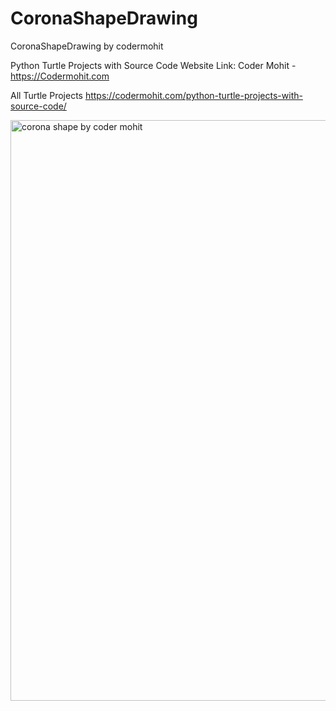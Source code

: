 # CoronaShapeDrawing
CoronaShapeDrawing by codermohit

Python Turtle Projects with Source Code Website Link: Coder Mohit - https://Codermohit.com

All Turtle Projects https://codermohit.com/python-turtle-projects-with-source-code/

<img width="929" alt="corona shape by coder mohit" src="https://user-images.githubusercontent.com/73032070/120933797-63f45980-c719-11eb-88d3-dc9a0d874336.png">
